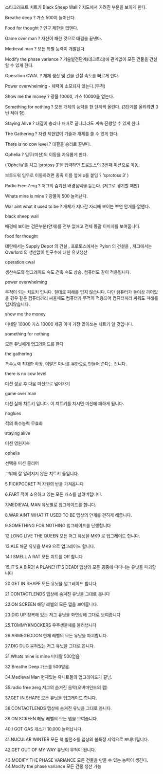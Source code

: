 스타크래프트 치트키 Black Sheep Wall ? 지도에서 가려진 부분을 보이게 한다.

Breathe deep ? 가스 500이 늘어난다.

Food for thought ? 인구 제한을 없앤다.

Game over man ? 자신이 패한 것으로 대결을 끝낸다.

Medieval man ? 모든 특별 능력이 개발된다.

Modify the phase variance ? 기술발전단계(테크트리)에 관계없이 모든 건물을 건설할 수 있게 한다.

Operation CWAL ? 개체 생산 및 건물 건설 속도를 빠르게 한다.

Power overwhelming - 체력이 소모되지 않는다.(무적)

Show me the money ? 광물 10000, 가스 10000을 얻는다.

Something for nothing ? 모든 개체의 능력을 한 단계씩 올린다. (3단계를 올리려면 3번 쳐야 함)

Staying Alive ? 대결이 승리나 패배로 끝나더라도 계속 진행할 수 있게 한다.

The Gathering ? 자원 제한없이 기술과 개체를 쓸 수 있게 한다.

There is no cow level ? 대결을 승리로 끝낸다.

Ophelia ? 임무(미션)의 이동을 자유롭게 한다.

(‘Ophelia’를 치고 ‘protoss 3′을 입력하면 프로토스의 3번째 미션으로 이동,

브루드워 임무로 이동하려면 종족 이름 앞에 x를 붙임 ? ‘xprotoss 3′ )

Radio Free Zerg ? 저그의 숨겨진 배경음악을 듣는다. (저그로 경기할 때만)

Whats mine is mine ? 광물이 500 늘어난다.

War aint what it used to be ? 개체가 지나간 자리에 보이는 뿌연 안개를 없앤다.

black sheep wall

배경에 보이는 검은부분(안개)를 전부 없애고 전체 통괄 이미지를 보여줍니다.

food for thought

테란에서는 Supply Depot 의 건설 , 프로토스에서는 Pylon 의 건설을 , 저그에서는 Overlord 의 생산없이 인구수에 대한 유닛생산

operation cwal

생산속도와 업그레이드 속도.건축 속도 상승. 컴퓨터도 같이 적용됩니다.

power overwhelming

무적이 되는 치트키 입니다. 절대로 피해를 입지 않습니다. 다만 컴퓨터가 둘이상 끼어있을 경우 같은 컴퓨터끼리 싸울때도 컴퓨터가 무적이 적용되어 컴퓨터끼리 싸워도 피해를 입지않습니다.

show me the money

미네랄 10000 가스 10000 제공 아마 가장 많이쓰는 치트키 일 것입니다.

something for nothing

모든 유닛에게 업그레이드를 한다

the gathering

특수능력 최대한 확장. 이말은 마나를 무한으로 만들어 준다는 겁니다.

there is no cow level

미션 성공 후 다음 미션으로 넘어가기

game over man

미션 실패 치트키 입니다. 이 치트키를 치시면 미션에 패하게 됩니다.

noglues

적의 특수능력 무효화

staying alive

미션 영원지속

ophelia

선택용 미션 클리어

그밖에 잘 알려지지 않은 치트키 들입니다.

5.PICKPOCKET 적 자원의 반을 가져옵니다

6.FART 적이 소유하고 있는 모든 개스를 날려버립니다.
 
7.MEDIEVAL MAN 유닛별로 업그레이드를 합니다.
 
8.WAR AINT WHAT IT USED TO BE 맵상의 안개를 걷히게 해줍니다.
 
9.SOMETHING FOR NOTHING 업그레이드를 단행합니다

12.LONG LIVE THE QUEEN 모든 저그 유닛을 MK9 로 업그레이드 합니다. 

13.ALE 해군 유닛을 MK9 으로 업그레이드 합니다. 

14.I SMELL A RAT 모든 치트를 Off 합니다 

15.IT'S A BIRD! A PLANE! IT'S DEAD! 맵상의 모든 공중에 떠다니는 유닛을 파괴합니다 

20.GET IN SHAPE 모든 유닛을 업그레이드 합니다 

21.CONTACTLENDS 맵상에 숨겨진 유닛을 그대로 봅니다 

22.ON SCREEN 해당 레벨의 모든 맵을 보여줍니다. 

23.DIG UP 잠복해 있는 저그 유닛을 화면상에 그대로 보여줍니다 

25.TOMMYKNOCKERS 우주생물체를 불러냅니다 

26.ARMEGEDDON 현재 레벨의 모든 유닛을 파괴합니다. 

27.DIG DUG 묻혀있는 저그 유닛을 그대로 봅니다. 

31.Whats mine is mine 미네랄 500얻음 

32.Breathe Deep 가스를 500얻음. 

34.Medieval Man 현재있는 유니트들의 업그래이드가 끝남. 

35.radio free zerg 저그의 숨겨진 음악(오버마인드의 랩) 

37.GET IN SHAPE 모든 유닛을 업그레이드 합니다. 

38.CONTACTLENDS 맵상에 숨겨진 유닛을 그대로 봅니다. 

39.ON SCREEN 해당 레벨의 모든 맵을 보여줍니다. 

40.I GOT GAS 개스가 10,000 늘어납니다. 

41.NUCULAR WINTER 모든 핵 발전소를 맵상의 불특정 지역으로 보내버립니다. 

42.GET OUT OF MY WAY 유닛이 무적이 됩니다. 

43.MODIFY THE PHASE VARIANCE 모든 건물을 만들 수 있는 능력이 생긴다. 
44.Modify the phase variance 모든 건물 생산 가능